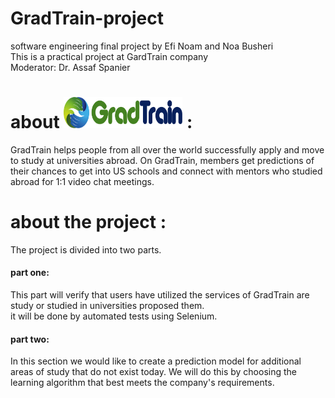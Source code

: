 # GradTrain-project
software engineering final project by Efi Noam and Noa Busheri<br/>
This is a practical project at GardTrain company<br/>
Moderator: Dr. Assaf Spanier

<h1>about    <img src="https://github.com/noabu/gradtrain-project/blob/master/GradTrain.png" width="190px" height="50px"> :</h1>
GradTrain helps people from all over the world successfully apply and move to study at universities abroad.
On GradTrain, members get predictions of their chances to get into US schools and connect with mentors who studied abroad for 1:1 video chat meetings.

<h1> about the project :</h1>
The project is divided into two parts.
<h4>part one:</h4>
 This part will verify that users have utilized the services of GradTrain are study or studied in universities proposed them.<br/>
 it will be done by automated tests using Selenium.
 <h4>part two:</h4>
 In this section we would like to create a prediction model for additional areas of study that do not exist today.
 We will do this by choosing the learning algorithm that best meets the company's requirements.

